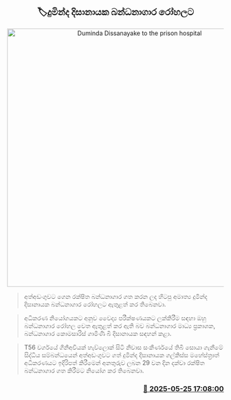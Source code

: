 <p align='center'><b><h2 align='center' title='Duminda Dissanayake to the prison hospital'>🏷දුමින්ද දිසානායක බන්ධනාගාර රෝහලට</h2></b></p>
<p align='center'><img src='https://helakuru.sgp1.cdn.digitaloceanspaces.com/esana/images/lib/duminda-dissanayake-archived.jpg' width='600' alt='Duminda Dissanayake to the prison hospital'></p>

> අත්අඩංගුවට ගෙන රක්ෂිත බන්ධනාගාර ගත කරන ලද හිටපු අමාත්‍ය දුමින්ද දිසානායක බන්ධනාගාර රෝහලට ඇතුළත් කර තිබෙනවා.

> අධිකරණ නියෝගයකට අනුව වෛද්‍ය පරීක්ෂණයකට ලක්කිරීම සඳහා ඔහු බන්ධනාගාර රෝහල වෙත ඇතුළත් කර ඇති බව බන්ධනාගාර මාධ්‍ය ප්‍රකාශක, බන්ධනාගාර කොමසාරිස් ගාමිණි බී දිසානායක සඳහන් කළා.

> T56 වර්ගයේ ගිනිඅවියක් හැව්ලොක් සිටි නිවාස සංකීර්ණයේ තිබී සොයා ගැනීමේ සිද්ධිය සම්බන්ධයෙන් අත්අඩංගුවට ගත් දුමින්ද දිසානායක ගල්කිස්ස මහේස්ත්‍රාත් අධිකරණයට ඉදිරිපත් කිරීමෙන් අනතුරුව ලබන 29 වන දින දක්වා රක්ෂිත බන්ධනාගාර ගත කිරීමට නියෝග කර තිබෙනවා.



<h3 align='right'><a href='https://www.helakuru.lk/esana/p/110421/'>📅 2025-05-25 17:08:00</a></h3>

